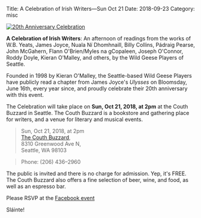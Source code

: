 Title: A Celebration of Irish Writers—Sun Oct 21
Date: 2018-09-23
Category: misc

[![20th Anniversary Celebration]({filename}/posters/20thAnnivCelebrationLit.png)]({filename}/posters/20thAnnivCelebrationLit.pdf "Downloadable PDF of poster")

**A Celebration of Irish Writers**: An afternoon of readings from the works of
W.B. Yeats, James Joyce, Nuala Ní Dhomhnaill, Billy Collins, Pádraig Pearse,
John McGahern, Flann O'Brien/Myles na gCopaleen, Joseph O'Connor, Roddy Doyle,
Kieran O'Malley, and others, by the Wild Geese Players of Seattle.

Founded in 1998 by Kieran O'Malley, the Seattle-based Wild Geese Players have publicly 
read a chapter from James Joyce's *Ulysses* on Bloomsday, June 16th,
every year since, and proudly celebrate their 20th anniversary with this event.

The Celebration will take place on **Sun, Oct 21, 2018, at 2pm**
at the Couth Buzzard in Seattle. The Couth Buzzard is a bookstore and gathering 
place for writers, and a venue for literary and musical events.

>   Sun, Oct 21, 2018, at 2pm<br/>
>   [The Couth Buzzard](http://www.buonobuzzard.com/about/),<br/>
>   8310 Greenwood Ave N,<br/>
>   Seattle, WA 98103

>   Phone: (206) 436–2960

The public is invited and there is no charge for admission. Yep, it's FREE.
The Couth Buzzard also offers a fine selection of
beer, wine, and food, as well as an espresso bar.

Please RSVP at the [Facebook event](https://www.facebook.com/events/197475567690958/)

Sláinte!
